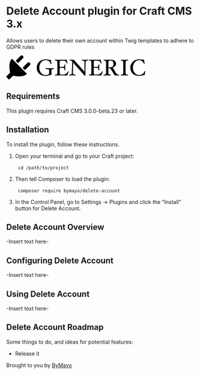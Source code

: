 # Delete Account plugin for Craft CMS 3.x

Allows users to delete their own account within Twig templates to adhere to GDPR rules

![Screenshot](resources/img/plugin-logo.png)

## Requirements

This plugin requires Craft CMS 3.0.0-beta.23 or later.

## Installation

To install the plugin, follow these instructions.

1. Open your terminal and go to your Craft project:

        cd /path/to/project

2. Then tell Composer to load the plugin:

        composer require bymayo/delete-account

3. In the Control Panel, go to Settings → Plugins and click the “Install” button for Delete Account.

## Delete Account Overview

-Insert text here-

## Configuring Delete Account

-Insert text here-

## Using Delete Account

-Insert text here-

## Delete Account Roadmap

Some things to do, and ideas for potential features:

* Release it

Brought to you by [ByMayo](http://bymayo.co.uk)
